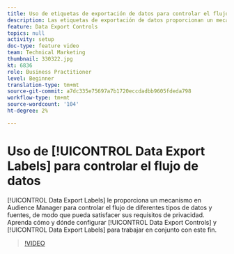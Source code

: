 ```yaml
---
title: Uso de etiquetas de exportación de datos para controlar el flujo de datos
description: Las etiquetas de exportación de datos proporcionan un mecanismo en Audience Manager para controlar el flujo de diferentes tipos y fuentes de datos, de modo que pueda satisfacer sus requisitos de privacidad. Aprenda cómo y dónde establecer los controles de exportación de datos y las etiquetas de exportación de datos para trabajar en conjunto con este fin.
feature: Data Export Controls
topics: null
activity: setup
doc-type: feature video
team: Technical Marketing
thumbnail: 330322.jpg
kt: 6836
role: Business Practitioner
level: Beginner
translation-type: tm+mt
source-git-commit: a7dc335e75697a7b1720eccdadbb9605fdeda798
workflow-type: tm+mt
source-wordcount: '104'
ht-degree: 2%

---
```



# Uso de [!UICONTROL Data Export Labels] para controlar el flujo de datos

[!UICONTROL Data Export Labels] le proporciona un mecanismo en Audience Manager para controlar el flujo de diferentes tipos de datos y fuentes, de modo que pueda satisfacer sus requisitos de privacidad. Aprenda cómo y dónde configurar [!UICONTROL Data Export Controls] y [!UICONTROL Data Export Labels] para trabajar en conjunto con este fin.

>[!VIDEO](https://video.tv.adobe.com/v/330322/?quality=12&learn=on)
